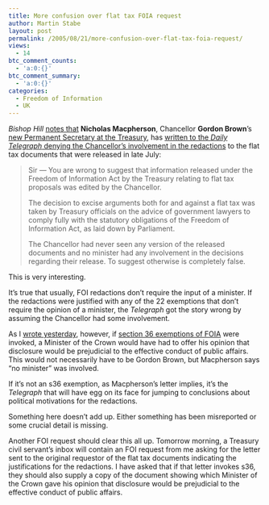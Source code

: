```yaml
---
title: More confusion over flat tax FOIA request
author: Martin Stabe
layout: post
permalink: /2005/08/21/more-confusion-over-flat-tax-foia-request/
views:
  - 14
btc_comment_counts:
  - 'a:0:{}'
btc_comment_summary:
  - 'a:0:{}'
categories:
  - Freedom of Information
  - UK
---
```

*Bishop Hill* [notes that][1] **Nicholas Macpherson**, Chancellor **Gordon Brown**&rsquo;s [new Permanent Secretary at the Treasury][2], has [written to the *Daily Telegraph* denying the Chancellor&rsquo;s involvement in the redactions][3] to the flat tax documents that were released in late July:

> Sir &mdash; You are wrong to suggest that information released under the Freedom of Information Act by the Treasury relating to flat tax proposals was edited by the Chancellor.
> 
> The decision to excise arguments both for and against a flat tax was taken by Treasury officials on the advice of government lawyers to comply fully with the statutory obligations of the Freedom of Information Act, as laid down by Parliament.
> 
> The Chancellor had never seen any version of the released documents and no minister had any involvement in the decisions regarding their release. To suggest otherwise is completely false. 

This is very interesting.

It&rsquo;s true that usually, FOI redactions don&rsquo;t require the input of a minister. If the redactions were justified with any of the 22 exemptions that don&rsquo;t require the opinion of a minister, the *Telegraph* got the story wrong by assuming the Chancellor had some involvement.

As I [wrote yesterday][4], however, if [section 36 exemptions of FOIA][5] were invoked, a Minister of the Crown would have had to offer his opinion that disclosure would be prejudicial to the effective conduct of public affairs. This would not necessarily have to be Gordon Brown, but Macpherson says &ldquo;no minister&rdquo; was involved.

If it&rsquo;s not an s36 exemption, as Macpherson&rsquo;s letter implies, it&rsquo;s the *Telegraph* that will have egg on its face for jumping to conclusions about political motivations for the redactions.

Something here doesn&rsquo;t add up. Either something has been misreported or some crucial detail is missing.

Another FOI request should clear this all up. Tomorrow morning, a Treasury civil servant&rsquo;s inbox will contain an FOI request from me asking for the letter sent to the original requestor of the flat tax documents indicating the justifications for the redactions. I have asked that if that letter invokes s36, they should also supply a copy of the document showing which Minister of the Crown gave his opinion that disclosure would be prejudicial to the effective conduct of public affairs.

 [1]: http://bishophill.blogspot.com/2005/08/flat-tax-fallout.html
 [2]: http://politics.guardian.co.uk/whitehall/story/0,9061,1541528,00.html
 [3]: http://www.telegraph.co.uk/opinion/main.jhtml?xml=/opinion/2005/08/20/dt2001.xml#head2
 [4]: http://www.martinstabe.com/blog/archives/2005/08/flat_tax_redact.php
 [5]: http://www.opsi.gov.uk/acts/acts2000/00036--g.htm#36